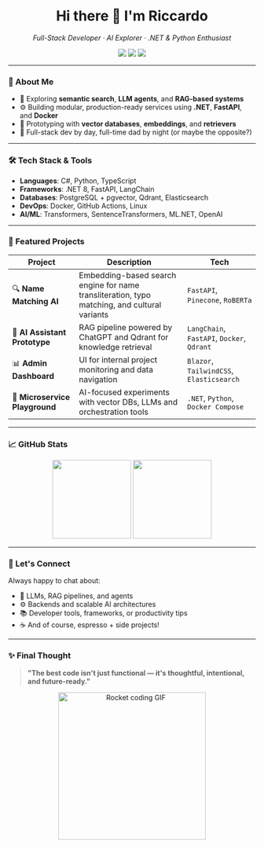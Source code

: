 <h1 align="center">Hi there 👋 I'm Riccardo</h1>

<p align="center">
  <em>Full-Stack Developer · AI Explorer · .NET & Python Enthusiast</em>
</p>

<p align="center">
  <a href="https://www.linkedin.com/in/riccardomerenda/"><img src="https://img.shields.io/badge/LinkedIn-Riccardo-blue?style=flat-square&logo=linkedin"></a>
  <a href="mailto:riccardomerenda@gmail.com"><img src="https://img.shields.io/badge/Email-riccardomerenda@gmail.com-red?style=flat-square&logo=gmail"></a>
  <a href="https://riccardomerenda.dev"><img src="https://img.shields.io/badge/Website-riccardomerenda.dev-0A0A0A?style=flat-square&logo=google-chrome"></a>
</p>

---

### 🚀 About Me

- 🧠 Exploring **semantic search**, **LLM agents**, and **RAG-based systems**
- ⚙️ Building modular, production-ready services using **.NET**, **FastAPI**, and **Docker**
- 🧪 Prototyping with **vector databases**, **embeddings**, and **retrievers**
- 🍼 Full-stack dev by day, full-time dad by night (or maybe the opposite?)

---

### 🛠️ Tech Stack & Tools

- **Languages**: C#, Python, TypeScript  
- **Frameworks**: .NET 8, FastAPI, LangChain  
- **Databases**: PostgreSQL + pgvector, Qdrant, Elasticsearch  
- **DevOps**: Docker, GitHub Actions, Linux  
- **AI/ML**: Transformers, SentenceTransformers, ML.NET, OpenAI  

---

### 📂 Featured Projects

| Project | Description | Tech |
|--------|-------------|------|
| 🔍 **Name Matching AI** | Embedding-based search engine for name transliteration, typo matching, and cultural variants | `FastAPI`, `Pinecone`, `RoBERTa` |
| 🧠 **AI Assistant Prototype** | RAG pipeline powered by ChatGPT and Qdrant for knowledge retrieval | `LangChain`, `FastAPI`, `Docker`, `Qdrant` |
| 📊 **Admin Dashboard** | UI for internal project monitoring and data navigation | `Blazor`, `TailwindCSS`, `Elasticsearch` |
| 🧰 **Microservice Playground** | AI-focused experiments with vector DBs, LLMs and orchestration tools | `.NET`, `Python`, `Docker Compose` |

---

### 📈 GitHub Stats

<p align="center">
  <img src="https://github-readme-stats.vercel.app/api?username=riccardomerenda&show_icons=true&theme=tokyonight" height="160" />
  <img src="https://github-readme-stats.vercel.app/api/top-langs/?username=riccardomerenda&layout=compact&theme=tokyonight" height="160" />
</p>

---

### 💬 Let's Connect

Always happy to chat about:

- 🧠 LLMs, RAG pipelines, and agents  
- ⚙️ Backends and scalable AI architectures  
- 📚 Developer tools, frameworks, or productivity tips  
- ☕ And of course, espresso + side projects!

---

### ✨ Final Thought

> **"The best code isn't just functional — it's thoughtful, intentional, and future-ready."**

<p align="center">
  <img src="https://media.giphy.com/media/f3iwJFOVOwuy7K6FFw/giphy.gif" width="300" alt="Rocket coding GIF" />
</p>
